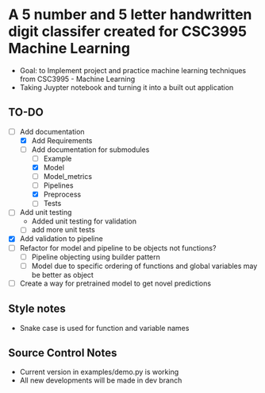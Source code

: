 # A 5 number and 5 letter handwritten digit classifer created for CSC3995 Machine Learning
- Goal: to Implement project and practice machine learning techniques from CSC3995 - Machine Learning
- Taking Juypter notebook and turning it into a built out application

## TO-DO
- [ ] Add documentation
  - [x] Add Requirements
  - [ ] Add documentation for submodules 
    - [ ] Example
    - [x] Model
    - [ ] Model_metrics
    - [ ] Pipelines
    - [x] Preprocess
    - [ ] Tests
- [ ] Add unit testing
  -  Added unit testing for validation
  - [ ] add more unit tests
- [x] Add validation to pipeline
- [ ] Refactor for model and pipeline to be objects not functions?
  -  [ ] Pipeline objecting using builder pattern
  -  [ ] Model due to specific ordering of functions and global variables may be better as object
- [ ] Create a way for pretrained model to get novel predictions 

## Style notes
- Snake case is used for function and variable names

## Source Control Notes
- Current version in examples/demo.py is working
- All new developments will be made in dev branch